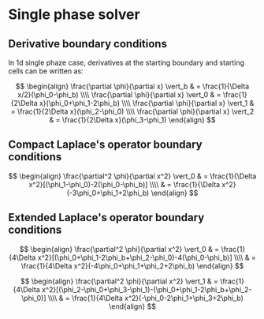 # Single phase solver

## Derivative boundary conditions

In 1d single phaze case, derivatives at the starting boundary and starting cells can be written as:

$$ 
\begin{align} 
\frac{\partial \phi}{\partial x} \vert_b & = \frac{1}{\Delta x/2}(\phi_0-\phi_b) \\\\
\frac{\partial \phi}{\partial x} \vert_0 & = \frac{1}{2\Delta x}(\phi_0+\phi_1-2\phi_b) \\\\
\frac{\partial \phi}{\partial x} \vert_1 & = \frac{1}{2\Delta x}(\phi_2-\phi_0) \\\\
\frac{\partial \phi}{\partial x} \vert_2 & = \frac{1}{2\Delta x}(\phi_3-\phi_1) 
\end{align} 
$$

## Compact Laplace's operator boundary conditions

$$
\begin{align} 
\frac{\partial^2 \phi}{\partial x^2} \vert_0 
& = \frac{1}{\Delta x^2}[(\phi_1-\phi_0)-2(\phi_0-\phi_b)] \\\\
& = \frac{1}{\Delta x^2}(-3\phi_0+\phi_1+2\phi_b)
\end{align}
$$

## Extended Laplace's operator boundary conditions

$$
\begin{align} 
\frac{\partial^2 \phi}{\partial x^2} \vert_0 
& = \frac{1}{4\Delta x^2}[(\phi_0+\phi_1-2\phi_b+\phi_2-\phi_0)-4(\phi_0-\phi_b)] \\\\
& = \frac{1}{4\Delta x^2}(-4\phi_0+\phi_1+\phi_2+2\phi_b)
\end{align}
$$

$$
\begin{align} 
\frac{\partial^2 \phi}{\partial x^2} \vert_1
& = \frac{1}{4\Delta x^2}[(\phi_2-\phi_0+\phi_3-\phi_1)-(\phi_0+\phi_1-2\phi_b+\phi_2-\phi_0)] \\\\
& = \frac{1}{4\Delta x^2}(-\phi_0-2\phi_1+\phi_3+2\phi_b)
\end{align}
$$

